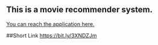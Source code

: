 ## This is a movie recommender system.

[You can reach the application here.](https://kunwarhemkireet-movie-recommendation-system-main-4ctd2w.streamlit.app/) 


##Short Link
https://bit.ly/3XNDZJm
